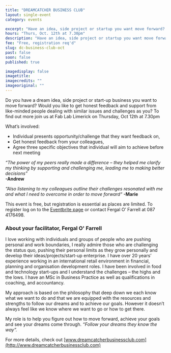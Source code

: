 ```yaml
---
title: "DREAMCATCHER BUSINESS CLUB"
layout: single-event
category: events

excerpt: "Have an idea, side project or startup you want move forward? Get feedback and support with others like yourself, set goals, make new connections, learn practical business tips and tools."
hours: "Thurs, Oct. 12th at 7.30pm"
description: "Have an idea, side project or startup you want move forward? Get feedback and support with others like yourself, set goals, make new connections, learn practical business tips and tools."
fee: "Free, registration req'd"
slug: dc-business-club-oct
past: false
soon: false
published: true

imagedisplay: false
imagetitle:
imagecredits: ""
imageoriginal: ""
---
```


Do you have a dream idea, side project or start-up business you want to move forward?
Would you like to get honest feedback and support from like-minded people dealing with similar issues and challenges as you?
To find out more join us at Fab Lab Limerick on Thursday, Oct 12th at 7.30pm

What’s involved:
* Individual presents opportunity/challenge that they want feedback on,
* Get honest feedback from your colleagues,
* Agree three specific objectives that individual will aim to achieve before next meeting

*“The power of my peers really made a difference – they helped me clarify my thinking by supporting and challenging me, leading me to making better decisions”* <br> **-Andrew**

*“Also listening to my colleagues outline their challenges resonated with me and what I need to overcome in order to move forward“* **-Marie**

This event is free, but registration is essential as places are limited. To register log on to the [Eventbrite page](https://www.eventbrite.ie/e/dreamcatcher-business-club-tickets-31483402705) or contact Fergal O’ Farrell at 087 4176498.

### About your facilitator, Fergal O' Farrell
I love working with individuals and groups of people who are pushing personal and work boundaries, I really admire those who are challenging the status quo, pushing their personal limits as they grow personally and develop their ideas/projects/start-up enterprise.
I have over 20 years’ experience working in an international retail environment in financial, planning and organisation development roles. I have been involved in food and technology start-ups and I understand the challenges – the highs and the lows. I have an MSc in Business Practice as well as qualifications in coaching, and accountancy.

My approach is based on the philosophy that deep down we each know what we want to do and that we are equipped with the resources and strengths to follow our dreams and to achieve our goals.
However it doesn’t always feel like we know where we want to go or how to get there.

My role is to help you figure out how to move forward, achieve your goals and see your dreams come through. *“Follow your dreams they know the way”.*

For more details, check out [www.dreamcatcherbusinessclub.com](http://www.dreamcatcherbusinessclub.com)
